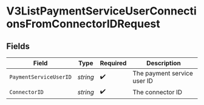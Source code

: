 # V3ListPaymentServiceUserConnectionsFromConnectorIDRequest


## Fields

| Field                       | Type                        | Required                    | Description                 |
| --------------------------- | --------------------------- | --------------------------- | --------------------------- |
| `PaymentServiceUserID`      | *string*                    | :heavy_check_mark:          | The payment service user ID |
| `ConnectorID`               | *string*                    | :heavy_check_mark:          | The connector ID            |